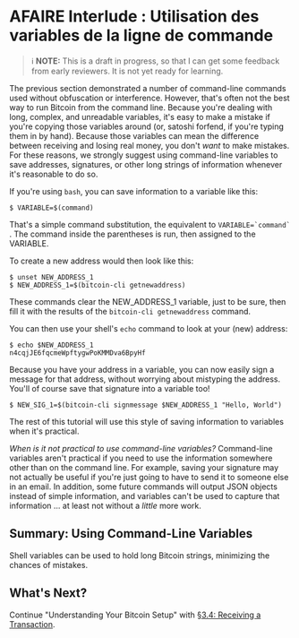 # AFAIRE Interlude : Utilisation des variables de la ligne de commande

> :information_source: **NOTE:** This is a draft in progress, so that I can get some feedback from early reviewers. It is not yet ready for learning.

The previous section demonstrated a number of command-line commands used without obfuscation or interference. However, that's often not the best way to run Bitcoin from the command line. Because you're dealing with long, complex, and unreadable variables, it's easy to make a mistake if you're copying those variables around (or, satoshi forfend, if you're typing them in by hand). Because those variables can mean the difference between receiving and losing real money, you don't _want_ to make mistakes. For these reasons, we strongly suggest using command-line variables to save addresses, signatures, or other long strings of information whenever it's reasonable to do so.

If you're using `bash`, you can save information to a variable like this:
```
$ VARIABLE=$(command)
```
That's a simple command substitution, the equivalent to ``VARIABLE=`command` ``. The command inside the parentheses is run, then assigned to the VARIABLE.

To create a new address would then look like this:
```
$ unset NEW_ADDRESS_1
$ NEW_ADDRESS_1=$(bitcoin-cli getnewaddress)
```
These commands clear the NEW_ADDRESS_1 variable, just to be sure, then fill it with the results of the `bitcoin-cli getnewaddress` command.

You can then use your shell's `echo` command to look at your (new) address:
```
$ echo $NEW_ADDRESS_1
n4cqjJE6fqcmeWpftygwPoKMMDva6BpyHf
```
Because you have your address in a variable, you can now easily sign a message for that address, without worrying about mistyping the address. You'll of course save that signature into a variable too!
```
$ NEW_SIG_1=$(bitcoin-cli signmessage $NEW_ADDRESS_1 "Hello, World")
```
The rest of this tutorial will use this style of saving information to variables when it's practical.

_When is it not practical to use command-line variables?_ Command-line variables aren't practical if you need to use the information somewhere other than on the command line. For example, saving your signature may not actually be useful if you're just going to have to send it to someone else in an email. In addition, some future commands will output JSON objects instead of simple information, and variables can't be used to capture that information ... at least not without a _little_ more work.

## Summary: Using Command-Line Variables

Shell variables can be used to hold long Bitcoin strings, minimizing the chances of mistakes.

## What's Next?

Continue "Understanding Your Bitcoin Setup" with [§3.4: Receiving a Transaction](03_4_Receiving_a_Transaction.md).
